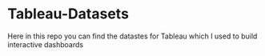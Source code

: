 # Tableau-Datasets #        

Here in this repo you can find the datastes for Tableau which I used to build interactive dashboards          
      
        
   
       
   
         
 
      
     
 
